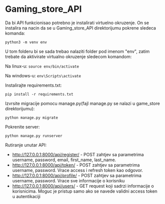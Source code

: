 # Gaming_store_API

Da bi API funkcionisao potrebno je instalirati virtuelno okruzenje. On se instalira na nacin da se u Gaming_store_API direktorijumu pokrene sledeca komanda:

`python3 -m venv env`

U tom folderu bi se sada trebao nalaziti folder pod imenom "env", zatim trebate da aktivirate virtualno okruzenje sledecom komandom:

Na linux-u: `source env/bin/activate`

Na windows-u: `env\Scripts\activate`

Instalirajte requirements.txt:

`pip install -r requirements.txt`

Izvrsite migracije pomocu manage.py(fajl manage.py se nalazi u game_store direktorijumu):

`python manage.py migrate` 

Pokrenite server:

`python manage.py runserver`

Rutiranje unutar API:
- http://127.0.0.1:8000/api/register/ - POST zahtjev sa parametrima username, password, email, first_name, last_name.
- http://127.0.0.1:8000/api/token/ - POST zahtjev sa parametrima username, password. Vrace access i refresh token kao odgovor.
- http://127.0.0.1:8000/api/profile/ - POST zahtjev sa parametrima username, password. Vrace sve informacije o korisniku
- http://127.0.0.1:8000/api/users/ - GET request koji sadrzi informacije o korisnicima. Moguc je pristup samo ako se navede validni access token u autentikaciji
